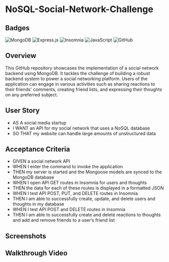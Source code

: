 # NoSQL-Social-Network-Challenge
## Badges
![MongoDB](https://img.shields.io/badge/MongoDB-%234ea94b.svg?style=for-the-badge&logo=mongodb&logoColor=white)
![Express.js](https://img.shields.io/badge/express.js-%23404d59.svg?style=for-the-badge&logo=express&logoColor=%2361DAFB)
![Insomnia](https://img.shields.io/badge/Insomnia-black?style=for-the-badge&logo=insomnia&logoColor=5849BE)
![JavaScript](https://img.shields.io/badge/javascript-%23323330.svg?style=for-the-badge&logo=javascript&logoColor=%23F7DF1E)
![GitHub](https://img.shields.io/badge/github-%23121011.svg?style=for-the-badge&logo=github&logoColor=white)

## Overview
This GitHub repository showcases the implementation of a social network backend using MongoDB. It tackles the challenge of building a robust backend system to power a social networking platform. Users of the application can engage in various activities such as sharing reactions to their friends' comments, creating friend lists, and expressing their thoughts on any preferred subject.

## User Story
+ AS A social media startup 
+ I WANT an API for my social network that uses a NoSQL database
 + SO THAT my website can handle large amounts of unstructured data

## Acceptance Criteria
+ GIVEN a social network API
+ WHEN I enter the command to invoke the application
+ THEN my server is started and the Mongoose models are synced to the MongoDB database
+ WHEN I open API GET routes in Insomnia for users and thoughts
+ THEN the data for each of these routes is displayed in a formatted JSON
+ WHEN I test API POST, PUT, and DELETE routes in Insomnia
+ THEN I am able to successfully create, update, and delete users and thoughts in my database
+ WHEN I test API POST and DELETE routes in Insomnia
+ THEN I am able to successfully create and delete reactions to thoughts and add and remove friends to a user’s friend list

## Screenshots



## Walkthrough Video